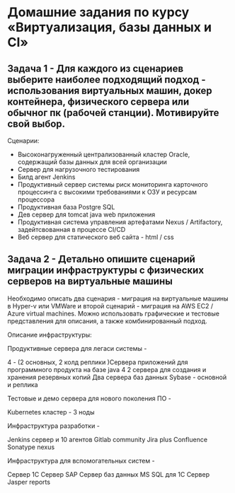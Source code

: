 # Домашние задания по курсу «Виртуализация, базы данных и CI»

## Задача 1 - Для каждого из сценариев выберите наиболее подходящий подход -  использования виртуальных машин, докер контейнера, физического сервера или обычног пк (рабочей станции). Мотивируйте свой выбор.

Cценарии:

- Высоконагруженный централизованный кластер Oracle, содержащий базы данных для всей организации
- Сервер для нагрузочного тестирования
- Билд агент Jenkins
- Продуктивный сервер системы риск мониторинга карточного процессинга с высокими требованиями к ОЗУ и ресурсам процессора 
- Продуктивная база Postgre SQL
- Дев сервер для tomcat java web приложения 
- Продуктивная система управления артефатами Nexus / Artifactory, задейтсвованная в процессе CI/CD
- Веб сервер для статического веб сайта - html / css 

## Задача 2 - Детально опишите сценарий миграции инфраструктуры с физических серверов на виртуальные машины 

Необходимо описать два сценария - миграция на виртуальные машины в Hyper-v или VMWare и второй сценарий - миграция на AWS ЕС2 / Azure virtual machines. Можно использовать графические и тестовые представления для описания, а также комбинированный подход. 

Описание инфраструктуры:

Продуктивные сервера для легаси системы -

4  - (2 основных, 2 колд реплики )Сервера приложений для программного продукта на базе java 4
2 сервера для создания и хранения резервных копий
Два сервера баз данных Sybase - основной и реплика

Тестовые и демо сервера для нового поколения ПО -

Kubernetes кластер - 3 ноды 


Инфраструктура разработки -

Jenkins сервер и 10 агентов
Gitlab community 
Jira plus Confluence 
Sonatype nexus 

Инфраструктура для вспомогательных систем -

Сервер 1С
Сервер SAP 
Сервер баз данных MS SQL для 1С
Сервер Jasper reports 